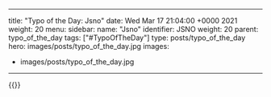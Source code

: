 
---
title: "Typo of the Day: Jsno"
date: Wed Mar 17 21:04:00 +0000 2021
weight: 20
menu:
  sidebar:
    name: "Jsno"
    identifier: JSNO
    weight: 20
    parent: typo_of_the_day
tags: ["#TypoOfTheDay"]
type: posts/typo_of_the_day
hero: images/posts/typo_of_the_day.jpg
images:
- images/posts/typo_of_the_day.jpg
---


{{<tweet user="mariatta" id="1372292658148696064">}}

